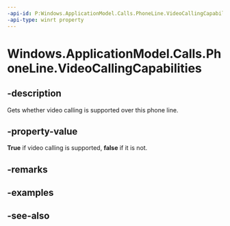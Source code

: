 ----api-id: P:Windows.ApplicationModel.Calls.PhoneLine.VideoCallingCapabilities
-api-type: winrt property
---<!-- Property syntaxpublic Windows.ApplicationModel.Calls.PhoneCallVideoCapabilities VideoCallingCapabilities { get; }--># Windows.ApplicationModel.Calls.PhoneLine.VideoCallingCapabilities## -descriptionGets whether video calling is supported over this phone line.## -property-value**True** if video calling is supported, **false** if it is not.## -remarks## -examples## -see-also